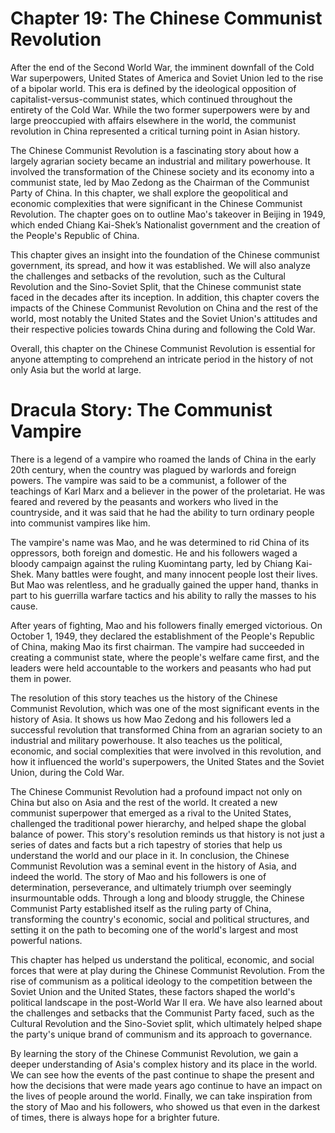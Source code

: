 # Chapter 19: The Chinese Communist Revolution

After the end of the Second World War, the imminent downfall of the Cold War superpowers, United States of America and Soviet Union led to the rise of a bipolar world. This era is defined by the ideological opposition of capitalist-versus-communist states, which continued throughout the entirety of the Cold War. While the two former superpowers were by and large preoccupied with affairs elsewhere in the world, the communist revolution in China represented a critical turning point in Asian history. 

The Chinese Communist Revolution is a fascinating story about how a largely agrarian society became an industrial and military powerhouse. It involved the transformation of the Chinese society and its economy into a communist state, led by Mao Zedong as the Chairman of the Communist Party of China. In this chapter, we shall explore the geopolitical and economic complexities that were significant in the Chinese Communist Revolution. The chapter goes on to outline Mao's takeover in Beijing in 1949, which ended Chiang Kai-Shek’s Nationalist government and the creation of the People's Republic of China. 

This chapter gives an insight into the foundation of the Chinese communist government, its spread, and how it was established. We will also analyze the challenges and setbacks of the revolution, such as the Cultural Revolution and the Sino-Soviet Split, that the Chinese communist state faced in the decades after its inception. In addition, this chapter covers the impacts of the Chinese Communist Revolution on China and the rest of the world, most notably the United States and the Soviet Union's attitudes and their respective policies towards China during and following the Cold War. 

Overall, this chapter on the Chinese Communist Revolution is essential for anyone attempting to comprehend an intricate period in the history of not only Asia but the world at large.
# Dracula Story: The Communist Vampire

There is a legend of a vampire who roamed the lands of China in the early 20th century, when the country was plagued by warlords and foreign powers. The vampire was said to be a communist, a follower of the teachings of Karl Marx and a believer in the power of the proletariat. He was feared and revered by the peasants and workers who lived in the countryside, and it was said that he had the ability to turn ordinary people into communist vampires like him.

The vampire's name was Mao, and he was determined to rid China of its oppressors, both foreign and domestic. He and his followers waged a bloody campaign against the ruling Kuomintang party, led by Chiang Kai-Shek. Many battles were fought, and many innocent people lost their lives. But Mao was relentless, and he gradually gained the upper hand, thanks in part to his guerrilla warfare tactics and his ability to rally the masses to his cause.

After years of fighting, Mao and his followers finally emerged victorious. On October 1, 1949, they declared the establishment of the People's Republic of China, making Mao its first chairman. The vampire had succeeded in creating a communist state, where the people's welfare came first, and the leaders were held accountable to the workers and peasants who had put them in power.

The resolution of this story teaches us the history of the Chinese Communist Revolution, which was one of the most significant events in the history of Asia. It shows us how Mao Zedong and his followers led a successful revolution that transformed China from an agrarian society to an industrial and military powerhouse. It also teaches us the political, economic, and social complexities that were involved in this revolution, and how it influenced the world's superpowers, the United States and the Soviet Union, during the Cold War.

The Chinese Communist Revolution had a profound impact not only on China but also on Asia and the rest of the world. It created a new communist superpower that emerged as a rival to the United States, challenged the traditional power hierarchy, and helped shape the global balance of power. This story's resolution reminds us that history is not just a series of dates and facts but a rich tapestry of stories that help us understand the world and our place in it.
In conclusion, the Chinese Communist Revolution was a seminal event in the history of Asia, and indeed the world. The story of Mao and his followers is one of determination, perseverance, and ultimately triumph over seemingly insurmountable odds. Through a long and bloody struggle, the Chinese Communist Party established itself as the ruling party of China, transforming the country's economic, social and political structures, and setting it on the path to becoming one of the world's largest and most powerful nations.

This chapter has helped us understand the political, economic, and social forces that were at play during the Chinese Communist Revolution. From the rise of communism as a political ideology to the competition between the Soviet Union and the United States, these factors shaped the world's political landscape in the post-World War II era. We have also learned about the challenges and setbacks that the Communist Party faced, such as the Cultural Revolution and the Sino-Soviet split, which ultimately helped shape the party's unique brand of communism and its approach to governance.

By learning the story of the Chinese Communist Revolution, we gain a deeper understanding of Asia's complex history and its place in the world. We can see how the events of the past continue to shape the present and how the decisions that were made years ago continue to have an impact on the lives of people around the world. Finally, we can take inspiration from the story of Mao and his followers, who showed us that even in the darkest of times, there is always hope for a brighter future.